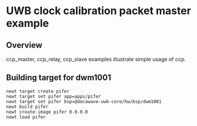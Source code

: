 # UWB clock calibration packet master example

## Overview
ccp_master, ccp_relay, ccp_slave examples illustrate simple usage of ccp.

## Building target for dwm1001

```no-highlight
newt target create pifer
newt target set pifer app=apps/pifer
newt target set pifer bsp=@decawave-uwb-core/hw/bsp/dwm1001
newt build pifer
newt create-image pifer 0.0.0.0
newt load pifer
```
